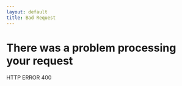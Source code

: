 ```yaml
---
layout: default
title: Bad Request
---
```


# There was a problem processing your request
HTTP ERROR 400
